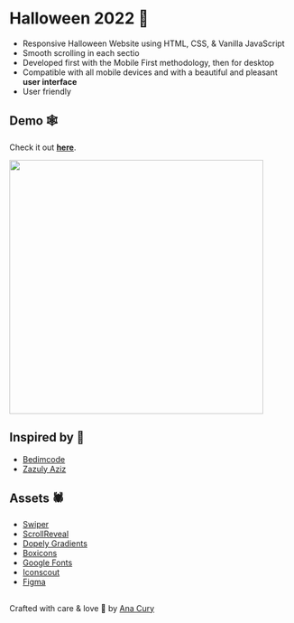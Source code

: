 # Halloween 2022 🎃

- Responsive Halloween Website using HTML, CSS, & Vanilla JavaScript
- Smooth scrolling in each sectio
- Developed first with the Mobile First methodology, then for desktop
- Compatible with all mobile devices and with a beautiful and pleasant **user interface**
- User friendly

## Demo 🕸️

Check it out **[here](https://anacury.github.io/vanilla-js-halloween/)**.

<img align="center" src="/img/mockup.png" width="450" />


## Inspired by 👻

- [Bedimcode](https://github.com/bedimcode)
- [Zazuly Aziz](https://www.figma.com/community/file/898410101241932232)

## Assets 🕷️

- [Swiper](https://github.com/nolimits4web/swiper)
- [ScrollReveal](https://github.com/jlmakes/scrollreveal)
- [Dopely Gradients](https://colors.dopely.top/gradients)
- [Boxicons](https://boxicons.com/)
- [Google Fonts](https://fonts.google.com/)
- [Iconscout](https://iconscout.com/)
- [Figma](https://www.figma.com/community/file/898410101241932232)

##
Crafted with care & love 💚 by [Ana Cury](https://github.com/anacury/)

